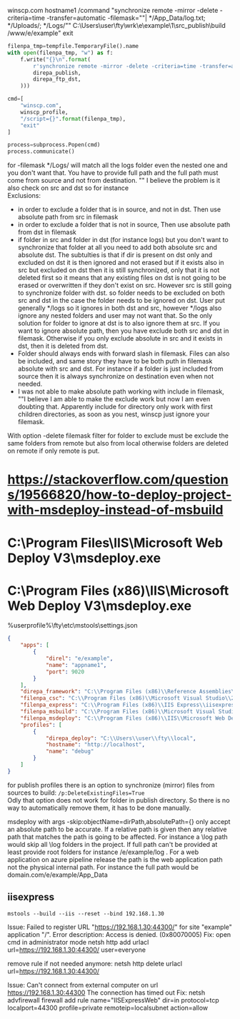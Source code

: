 winscp.com hostname1 /command "synchronize remote -mirror -delete -criteria=time -transfer=automatic -filemask=""| */App_Data/log.txt; */Uploads/; */Logs/"" C:\Users\user\fty\wrk\e\example\1\src\_publish\build /www/e/example" exit

```python
filenpa_tmp=tempfile.TemporaryFile().name
with open(filenpa_tmp, "w") as f:
    f.write("{}\n".format(
        r'synchronize remote -mirror -delete -criteria=time -transfer=automatic -filemask="| */App_Data/log.txt; */Uploads/; */Logs/" "{}" "{}"'.format(
        direpa_publish,
        direpa_ftp_dst,
    )))

cmd=[
    "winscp.com",
    winscp_profile,
    "/script={}".format(filenpa_tmp),
    "exit"
]

process=subprocess.Popen(cmd)
process.communicate()
```

for -filemask */Logs/ will match all the logs folder even the nested one and you don't want that. You have to provide full path and the full path must come from source and not from destination.
"" I believe the problem is it also check on src and dst so for instance  
Exclusions:  
- in order to exclude a folder that is in source, and not in dst. Then use absolute path from src in filemask
- in order to exclude a folder that is not in source, Then use absolute path from dst in filemask
- if folder in src and folder in dst (for instance logs) but you don't want to synchronize that folder at all you need to add both absolute src and absolute dst. The subtulties is that if dir is present on dst only and excluded on dst it is then ignored and not erased but if it exists also in src but excluded on dst then it is still synchronized, only that it is not deleted first so it means that any existing files on dst is not going to be erased or overwritten if they don't exist on src. However src is still going to synchronize folder with dst. so folder needs to be excluded on both src and dst in the case the folder needs to be ignored on dst. User put generally */logs so it ignores in both dst and src, however */logs also ignore any nested folders and user may not want that. So the only solution for folder to ignore at dst is to also ignore them at src. If you want to ignore absolute path, then you have exclude both src and dst in filemask. Otherwise if you only exclude absolute in src and it exists in dst, then it is deleted from dst.
- Folder should always ends with forward slash in filemask. Files can also be included, and same story they have to be both puth in filemask absolute with src and dst. For instance if a folder is just included from source then it is always synchronize on destination even when not needed.
- I was not able to make absolute path working with include in filemask, ""I believe I am able to make the exclude work but now I am even doubting that. Apparently include for directory only work with first children directories, as soon as you nest, winscp just ignore your filemask.

With option -delete filemask filter for folder to exclude must be exclude the same folders from remote but also from local otherwise folders are deleted on remote if only remote is put.

# https://stackoverflow.com/questions/19566820/how-to-deploy-project-with-msdeploy-instead-of-msbuild
# C:\Program Files\IIS\Microsoft Web Deploy V3\msdeploy.exe
# C:\Program Files (x86)\IIS\Microsoft Web Deploy V3\msdeploy.exe


%userprofile%\fty\etc\mstools\settings.json
```json
{
    "apps": [
        {
            "direl": "e/example",
            "name": "appname1",
            "port": 9020
        }
    ],
    "direpa_framework": "C:\\Program Files (x86)\\Reference Assemblies\\Microsoft\\Framework\\.NETFramework",
    "filenpa_csc": "C:\\Program Files (x86)\\Microsoft Visual Studio\\2019\\Community\\MSBuild\\Current\\Bin\\Roslyn\\csc.exe",
    "filenpa_express": "C:\\Program Files (x86)\\IIS Express\\iisexpress.exe",
    "filenpa_msbuild": "C:\\Program Files (x86)\\Microsoft Visual Studio\\2019\\Community\\MSBuild\\Current\\Bin\\msbuild.exe",
    "filenpa_msdeploy": "C:\\Program Files (x86)\\IIS\\Microsoft Web Deploy V3\\msdeploy.exe",
    "profiles": [
        {
            "direpa_deploy": "C:\\Users\\user\\fty\\local",
            "hostname": "http://localhost",
            "name": "debug"
        }
    ]
}
```

for publish profiles there is an option to synchronize (mirror) files from sources to build: `/p:DeleteExistingFiles=True`  
Odly that option does not work for folder in publish directory. So there is no way to automatically remove them, it has to be done manually.   

msdeploy with args -skip:objectName=dirPath,absolutePath={} only accept an absolute path to be accurate. If a relative path is given then any relative path that matches the path is going to be affected. For instance a \\log path would skip all \\log folders in the project. If full path can't be provided at least provide root folders for instance /e/example/log . For a web application on azure pipeline release the path is the web application path not the physical internal path. For instance the full path would be domain.com/e/example/App_Data

## iisexpress
`mstools --build --iis --reset --bind 192.168.1.30`  

Issue:
  Failed to register URL "https://192.168.1.30:44300/" for site "example" application "/". Error description: Access is denied. (0x80070005)
Fix:
  open cmd in administrator mode
  netsh http add urlacl url=https://192.168.1.30:44300/ user=everyone

  remove rule if not needed anymore:
  netsh http delete urlacl url=https://192.168.1.30:44300/

Issue:
  Can't connect from external computer on url https://192.168.1.30:44300
  The connection has timed out
Fix:
netsh advfirewall firewall add rule name="IISExpressWeb" dir=in protocol=tcp localport=44300 profile=private remoteip=localsubnet action=allow

